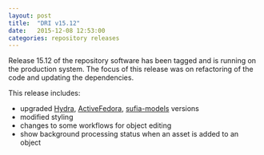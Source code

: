 ```yaml
---
layout: post
title:  "DRI v15.12"
date:   2015-12-08 12:53:00
categories: repository releases
---
```


Release 15.12 of the repository software has been tagged and is running on the production system.
The focus of this release was on refactoring of the code and updating the dependencies.

This release includes: 

- upgraded [Hydra][hydra], [ActiveFedora][active-fedora], [sufia-models][sufia-models] versions
- modified styling
- changes to some workflows for object editing
- show background processing status when an asset is added to an object

[hydra]:            https://github.com/projecthydra/hydra-head/blob/master/HISTORY.textile
[active-fedora]:    https://github.com/projecthydra/active_fedora/releases
[sufia-models]:     https://github.com/projecthydra/sufia/blob/master/History.md
